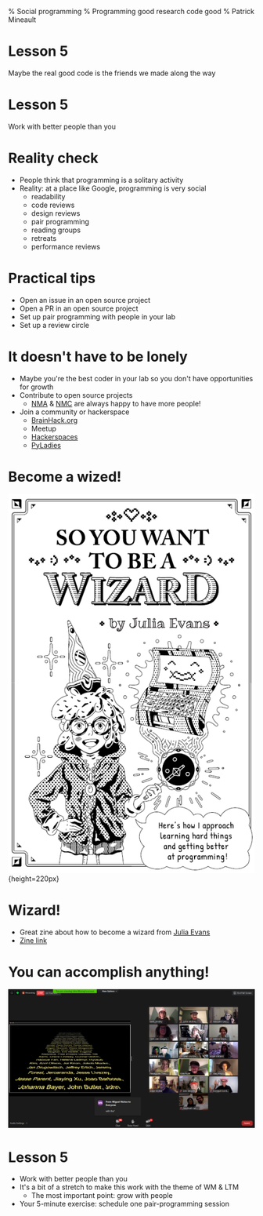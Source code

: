 % Social programming
% Programming good research code good
% Patrick Mineault

# Lesson 5

Maybe the real good code is the friends we made along the way

# Lesson 5

Work with better people than you

# Reality check

* People think that programming is a solitary activity
* Reality: at a place like Google, programming is very social
    * readability
    * code reviews
    * design reviews
    * pair programming
    * reading groups
    * retreats
    * performance reviews

# Practical tips

* Open an issue in an open source project
* Open a PR in an open source project
* Set up pair programming with people in your lab
* Set up a review circle

# It doesn't have to be lonely

- Maybe you're the best coder in your lab so you don't have opportunities for growth
- Contribute to open source projects
    - [NMA](https://neuromatchacademy.org/) & [NMC](https://neuromatch.io/) are always happy to have more people!
- Join a community or hackerspace
    - [BrainHack.org](https://brainhack.org/)
    - Meetup
    - [Hackerspaces](https://wiki.hackerspaces.org/w/index.php)
    - [PyLadies](https://www.pyladies.com/)

# Become a wized!

![Julia Evans, released under CC-BY-NC-SA 4.0 license](../figures/wizard.png){height=220px}

# Wizard!

- Great zine about how to become a wizard from [Julia Evans](https://www.twitter.com/b0rk)
- [Zine link](https://wizardzines.com/comics/take-on-hard-projects/)

# You can accomplish anything!

![](../figures/nma.png)

# Lesson 5

* Work with better people than you
* It's a bit of a stretch to make this work with the theme of WM & LTM
    * The most important point: grow with people
* Your 5-minute exercise: schedule one pair-programming session